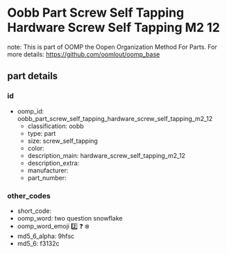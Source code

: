 # Oobb Part Screw Self Tapping Hardware Screw Self Tapping M2 12  

note: This is part of OOMP the Oopen Organization Method For Parts. For more details: https://github.com/oomlout/oomp_base

##  part details





### id
* oomp_id: oobb_part_screw_self_tapping_hardware_screw_self_tapping_m2_12
  * classification: oobb
  * type: part
  * size: screw_self_tapping
  * color: 
  * description_main: hardware_screw_self_tapping_m2_12
  * description_extra: 
  * manufacturer: 
  * part_number: 

### other_codes
* short_code: 
* oomp_word: two question snowflake
* oomp_word_emoji :two: :question: :snowflake:
* md5_6_alpha: 9hfsc
* md5_6: f3132c